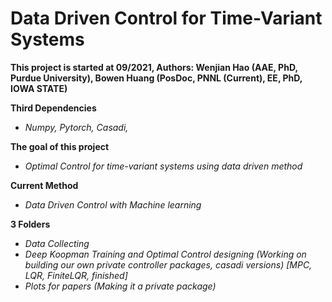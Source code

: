 # Data Driven Control for Time-Variant Systems

**This project is started at 09/2021, Authors: Wenjian Hao (AAE, PhD, Purdue University), Bowen Huang (PosDoc, PNNL (Current), EE, PhD, IOWA STATE)** <br />

__Third Dependencies__ <br />
- *Numpy, Pytorch, Casadi,*

__The goal of this project__ <br />
- *Optimal Control for time-variant systems using data driven method*

__Current Method__<br />
- *Data Driven Control with Machine learning*<br />

__3 Folders__<br />
- *Data Collecting*<br />
- *Deep Koopman Training and Optimal Control designing (Working on building our own private controller packages, casadi versions) [MPC, LQR, FiniteLQR, finished]*<br />
- *Plots for papers (Making it a private package)*<br />

